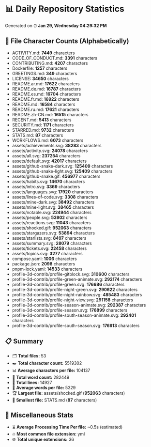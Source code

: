 # 📊 Daily Repository Statistics
Generated on ⏰ **Jan 29, Wednesday 04:29:32 PM**

## 📂 File Character Counts (Alphabetically)
- ACTIVITY.md: **7449** characters
- CODE_OF_CONDUCT.md: **3391** characters
- CONTRIBUTING.md: **4207** characters
- Dockerfile: **1257** characters
- GREETINGS.md: **349** characters
- LICENSE: **34650** characters
- README.ar.md: **17622** characters
- README.de.md: **16787** characters
- README.es.md: **16704** characters
- README.fr.md: **16922** characters
- README.md: **16584** characters
- README.ru.md: **17621** characters
- README.zh-CN.md: **16515** characters
- RECENT.md: **5413** characters
- SECURITY.md: **1171** characters
- STARRED.md: **9732** characters
- STATS.md: **87** characters
- WORKFLOWS.md: **6073** characters
- assets/achievements.svg: **38283** characters
- assets/activity.svg: **24078** characters
- assets/all.svg: **237254** characters
- assets/default.svg: **42017** characters
- assets/github-snake-dark.svg: **125409** characters
- assets/github-snake-light.svg: **125409** characters
- assets/github-snake.gif: **456977** characters
- assets/habits.svg: **14670** characters
- assets/intro.svg: **3369** characters
- assets/languages.svg: **17920** characters
- assets/lines-of-code.svg: **3308** characters
- assets/mine-dark.svg: **38492** characters
- assets/mine-light.svg: **38465** characters
- assets/notable.svg: **224944** characters
- assets/people.svg: **53902** characters
- assets/reactions.svg: **11043** characters
- assets/shocked.gif: **952063** characters
- assets/stargazers.svg: **53894** characters
- assets/starlists.svg: **8497** characters
- assets/summary.svg: **28079** characters
- assets/tickets.svg: **22458** characters
- assets/topics.svg: **3277** characters
- compose.yaml: **1006** characters
- package.json: **2098** characters
- pnpm-lock.yaml: **14533** characters
- profile-3d-contrib/profile-gitblock.svg: **310600** characters
- profile-3d-contrib/profile-green-animate.svg: **292174** characters
- profile-3d-contrib/profile-green.svg: **176686** characters
- profile-3d-contrib/profile-night-green.svg: **290622** characters
- profile-3d-contrib/profile-night-rainbow.svg: **485483** characters
- profile-3d-contrib/profile-night-view.svg: **291158** characters
- profile-3d-contrib/profile-season-animate.svg: **292387** characters
- profile-3d-contrib/profile-season.svg: **176899** characters
- profile-3d-contrib/profile-south-season-animate.svg: **292401** characters
- profile-3d-contrib/profile-south-season.svg: **176913** characters

## 📋 Summary
- 🗂️ **Total files:** 53
- ✒️ **Total character count:** 5519302
- 📊 **Average characters per file:** 104137
- 📝 **Total word count:** 282449
- 🧾 **Total lines:** 14927
- 📐 **Average words per file:** 5329
- 🏆 **Largest file:** assets/shocked.gif (**952063** characters)
- 🥉 **Smallest file:** STATS.md (**87** characters)

## 🌟 Miscellaneous Stats
- ⌛ **Average Processing Time Per file:** ~0.5s (estimated)
- 🔥 **Most common file extension:** yml
- 🌐 **Total unique extensions:** 36
